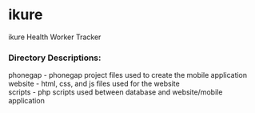 # ikure
ikure Health Worker Tracker

<h3>Directory Descriptions: </h3>
phonegap - phonegap project files used to create the mobile application <br>
website - html, css, and js files used for the website <br>
scripts - php scripts used between database and website/mobile application <br>

